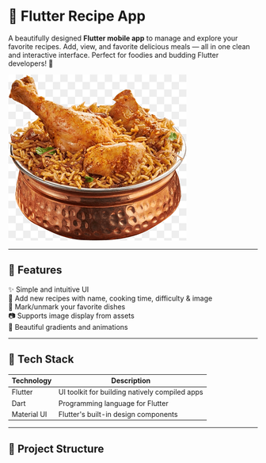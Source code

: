 # 🍳 Flutter Recipe App

A beautifully designed **Flutter mobile app** to manage and explore your favorite recipes. Add, view, and favorite delicious meals — all in one clean and interactive interface. Perfect for foodies and budding Flutter developers! 💖

![biryani](biryani.png)

---

## 🚀 Features

✨ Simple and intuitive UI  
📝 Add new recipes with name, cooking time, difficulty & image  
💖 Mark/unmark your favorite dishes  
📷 Supports image display from assets  
🎨 Beautiful gradients and animations  

---

## 🧩 Tech Stack

| Technology  | Description                            |
|-------------|----------------------------------------|
| Flutter     | UI toolkit for building natively compiled apps |
| Dart        | Programming language for Flutter       |
| Material UI | Flutter's built-in design components   |

---

## 📂 Project Structure

